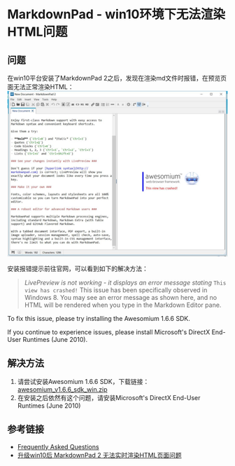 # MarkdownPad - win10环境下无法渲染HTML问题

## 问题

在win10平台安装了MarkdownPad 2之后，发现在渲染md文件时报错，在预览页面无法正常渲染HTML：
![markdownpad_error.jpg](/images/posts/software/markdownpad_error.jpg)

<!--more-->
安装报错提示前往官网，可以看到如下的解决方法：

>*LivePreview is not working - it displays an error message stating* `This view has crashed!`
This issue has been specifically observed in Windows 8. You may see an error message as shown here, and no HTML will be rendered when you type in the Markdown Editor pane.

To fix this issue, please try installing the Awesomium 1.6.6 SDK.

If you continue to experience issues, please install Microsoft's DirectX End-User Runtimes (June 2010).


## 解决方法

1. 请尝试安装Awesomium 1.6.6 SDK，下载链接：[awesomium_v1.6.6_sdk_win.zip](https://download.csdn.net/download/lewky_liu/11475818)
2. 在安装之后依然有这个问题，请安装Microsoft's DirectX End-User Runtimes (June 2010)

## 参考链接

* [Frequently Asked Questions](http://markdownpad.com/faq.html#livepreview-directx)
* [升级win10后 MarkdownPad 2 无法实时渲染HTML页面问题](https://blog.csdn.net/apkeep/article/details/50965514)